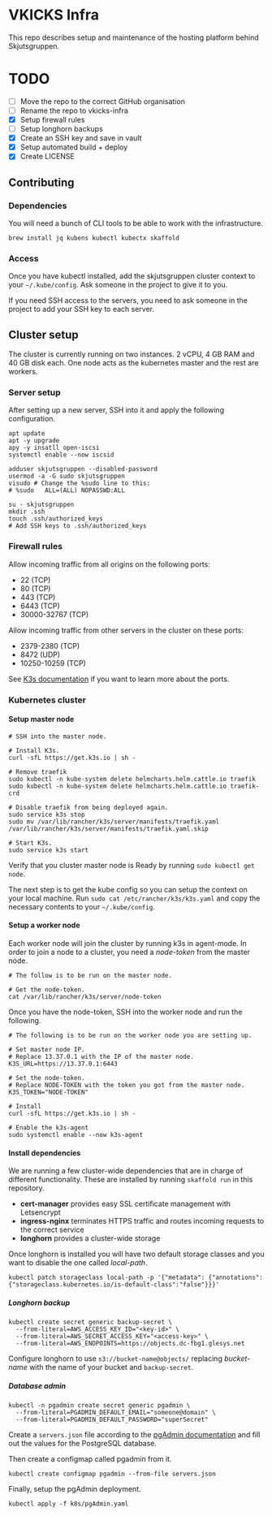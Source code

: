# VKICKS Infra

This repo describes setup and maintenance of the hosting platform behind Skjutsgruppen.

# TODO

- [ ] Move the repo to the correct GitHub organisation
- [ ] Rename the repo to vkicks-infra
- [x] Setup firewall rules
- [ ] Setup longhorn backups
- [x] Create an SSH key and save in vault
- [x] Setup automated build + deploy
- [x] Create LICENSE

## Contributing

### Dependencies

You will need a bunch of CLI tools to be able to work with the infrastructure.

```shell
brew install jq kubens kubectl kubectx skaffold
```

### Access

Once you have kubectl installed, add the skjutsgruppen cluster context to your `~/.kube/config`. Ask someone in the project to give it to you.

If you need SSH access to the servers, you need to ask someone in the project to add your SSH key to each server.

## Cluster setup

The cluster is currently running on two instances. 2 vCPU, 4 GB RAM and 40 GB disk each. One node acts as the kubernetes master and the rest are workers.

### Server setup

After setting up a new server, SSH into it and apply the following configuration.

```shell
apt update
apt -y upgrade
apy -y insatll open-iscsi
systemctl enable --now iscsid

adduser skjutsgruppen --disabled-password
usermod -a -G sudo skjutsgruppen
visudo # Change the %sudo line to this:
# %sudo   ALL=(ALL) NOPASSWD:ALL

su - skjutsgruppen
mkdir .ssh
touch .ssh/authorized_keys
# Add SSH keys to .ssh/authorized_keys
```

### Firewall rules

Allow incoming traffic from all origins on the following ports:

- 22 (TCP)
- 80 (TCP)
- 443 (TCP)
- 6443 (TCP)
- 30000-32767 (TCP)

Allow incoming traffic from other servers in the cluster on these ports:

- 2379-2380 (TCP)
- 8472 (UDP)
- 10250-10259 (TCP)

See [K3s documentation](https://docs.k3s.io/installation/requirements#networking) if you want to learn more about the ports.

### Kubernetes cluster

#### Setup master node

```shell
# SSH into the master node.

# Install K3s.
curl -sfL https://get.k3s.io | sh -

# Remove traefik
sudo kubectl -n kube-system delete helmcharts.helm.cattle.io traefik
sudo kubectl -n kube-system delete helmcharts.helm.cattle.io traefik-crd

# Disable traefik from being deployed again.
sudo service k3s stop
sudo mv /var/lib/rancher/k3s/server/manifests/traefik.yaml /var/lib/rancher/k3s/server/manifests/traefik.yaml.skip

# Start K3s.
sudo service k3s start
```

Verify that you cluster master node is Ready by running `sudo kubectl get node`.

The next step is to get the kube config so you can setup the context on your local machine. Run `sudo cat /etc/rancher/k3s/k3s.yaml` and copy the necessary contents to your `~/.kube/config`.

#### Setup a worker node

Each worker node will join the cluster by running k3s in agent-mode. In order to join a node to a cluster, you need a _node-token_ from the master node.

```shell
# The follow is to be run on the master node.

# Get the node-token.
cat /var/lib/rancher/k3s/server/node-token
```

Once you have the node-token, SSH into the worker node and run the following.

```shell
# The following is to be run on the worker node you are setting up.

# Set master node IP.
# Replace 13.37.0.1 with the IP of the master node.
K3S_URL=https://13.37.0.1:6443

# Set the node-token.
# Replace NODE-TOKEN with the token you got from the master node.
K3S_TOKEN="NODE-TOKEN"

# Install
curl -sfL https://get.k3s.io | sh -

# Enable the k3s-agent
sudo systemctl enable --now k3s-agent
```

#### Install dependencies

We are running a few cluster-wide dependencies that are in charge of different functionality. These are installed by running `skaffold run` in this repository.

- **cert-manager** provides easy SSL certificate management with Letsencrypt
- **ingress-nginx** terminates HTTPS traffic and routes incoming requests to the correct service
- **longhorn** provides a cluster-wide storage

Once longhorn is installed you will have two default storage classes and you want to disable the one called _local-path_.

```shell
kubectl patch storageclass local-path -p '{"metadata": {"annotations":{"storageclass.kubernetes.io/is-default-class":"false"}}}'
```

##### Longhorn backup

```shell
kubectl create secret generic backup-secret \
  --from-literal=AWS_ACCESS_KEY_ID="<key-id>" \
  --from-literal=AWS_SECRET_ACCESS_KEY="<access-key>" \
  --from-literal=AWS_ENDPOINTS=https://objects.dc-fbg1.glesys.net
```

Configure longhorn to use `s3://bucket-name@objects/` replacing _bucket-name_ with the name of your bucket and `backup-secret`.

##### Database admin

```shell
kubectl -n pgadmin create secret generic pgadmin \
  --from-literal=PGADMIN_DEFAULT_EMAIL="someone@domain" \
  --from-literal=PGADMIN_DEFAULT_PASSWORD="superSecret"
```

Create a `servers.json` file according to the [pgAdmin documentation](https://www.pgadmin.org/docs/pgadmin4/latest/import_export_servers.html#json-format) and fill out the values for the PostgreSQL database.

Then create a configmap called pgadmin from it.

```shell
kubectl create configmap pgadmin --from-file servers.json
```

Finally, setup the pgAdmin deployment.

```shell
kubectl apply -f k8s/pgAdmin.yaml
```
